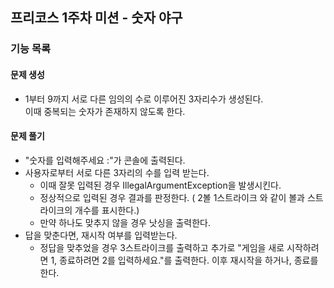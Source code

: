 ## 프리코스 1주차 미션 - 숫자 야구
### 기능 목록

#### 문제 생성
* 1부터 9까지 서로 다른 임의의 수로 이루어진 3자리수가 생성된다.   
  이때 중복되는 숫자가 존재하지 않도록 한다.

#### 문제 풀기
* "숫자를 입력해주세요 :"가 콘솔에 출력된다.
* 사용자로부터 서로 다른 3자리의 수를 입력 받는다.
    * 이때 잘못 입력된 경우 IllegalArgumentException을 발생시킨다.
    * 정상적으로 입력된 경우 결과를 판정한다. ( 2볼 1스트라이크 와 같이 볼과 스트라이크의 개수를 표시한다.)
    * 만약 하나도 맞추지 않을 경우 낫싱을 출력한다.
* 답을 맞춘다면, 재시작 여부를 입력받는다.
    * 정답을 맞추었을 경우 3스트라이크를 출력하고 추가로 "게임을 새로 시작하려면 1, 종료하려면 2를 입력하세요."를 출력한다.
      이후 재시작을 하거나, 종료를 한다.